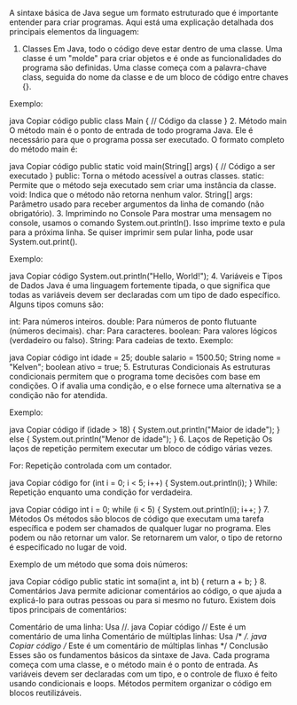 A sintaxe básica de Java segue um formato estruturado que é importante entender para criar programas. Aqui está uma explicação detalhada dos principais elementos da linguagem:

1. Classes
Em Java, todo o código deve estar dentro de uma classe. Uma classe é um "molde" para criar objetos e é onde as funcionalidades do programa são definidas. Uma classe começa com a palavra-chave class, seguida do nome da classe e de um bloco de código entre chaves {}.

Exemplo:

java
Copiar código
public class Main {
    // Código da classe
}
2. Método main
O método main é o ponto de entrada de todo programa Java. Ele é necessário para que o programa possa ser executado. O formato completo do método main é:

java
Copiar código
public static void main(String[] args) {
    // Código a ser executado
}
public: Torna o método acessível a outras classes.
static: Permite que o método seja executado sem criar uma instância da classe.
void: Indica que o método não retorna nenhum valor.
String[] args: Parâmetro usado para receber argumentos da linha de comando (não obrigatório).
3. Imprimindo no Console
Para mostrar uma mensagem no console, usamos o comando System.out.println(). Isso imprime texto e pula para a próxima linha. Se quiser imprimir sem pular linha, pode usar System.out.print().

Exemplo:

java
Copiar código
System.out.println("Hello, World!");
4. Variáveis e Tipos de Dados
Java é uma linguagem fortemente tipada, o que significa que todas as variáveis devem ser declaradas com um tipo de dado específico. Alguns tipos comuns são:

int: Para números inteiros.
double: Para números de ponto flutuante (números decimais).
char: Para caracteres.
boolean: Para valores lógicos (verdadeiro ou falso).
String: Para cadeias de texto.
Exemplo:

java
Copiar código
int idade = 25;
double salario = 1500.50;
String nome = "Kelven";
boolean ativo = true;
5. Estruturas Condicionais
As estruturas condicionais permitem que o programa tome decisões com base em condições. O if avalia uma condição, e o else fornece uma alternativa se a condição não for atendida.

Exemplo:

java
Copiar código
if (idade > 18) {
    System.out.println("Maior de idade");
} else {
    System.out.println("Menor de idade");
}
6. Laços de Repetição
Os laços de repetição permitem executar um bloco de código várias vezes.

For: Repetição controlada com um contador.

java
Copiar código
for (int i = 0; i < 5; i++) {
    System.out.println(i);
}
While: Repetição enquanto uma condição for verdadeira.

java
Copiar código
int i = 0;
while (i < 5) {
    System.out.println(i);
    i++;
}
7. Métodos
Os métodos são blocos de código que executam uma tarefa específica e podem ser chamados de qualquer lugar no programa. Eles podem ou não retornar um valor. Se retornarem um valor, o tipo de retorno é especificado no lugar de void.

Exemplo de um método que soma dois números:

java
Copiar código
public static int soma(int a, int b) {
    return a + b;
}
8. Comentários
Java permite adicionar comentários ao código, o que ajuda a explicá-lo para outras pessoas ou para si mesmo no futuro. Existem dois tipos principais de comentários:

Comentário de uma linha: Usa //.
java
Copiar código
// Este é um comentário de uma linha
Comentário de múltiplas linhas: Usa /* */.
java
Copiar código
/* Este é um comentário
   de múltiplas linhas */
Conclusão
Esses são os fundamentos básicos da sintaxe de Java. Cada programa começa com uma classe, e o método main é o ponto de entrada. As variáveis devem ser declaradas com um tipo, e o controle de fluxo é feito usando condicionais e loops. Métodos permitem organizar o código em blocos reutilizáveis.
